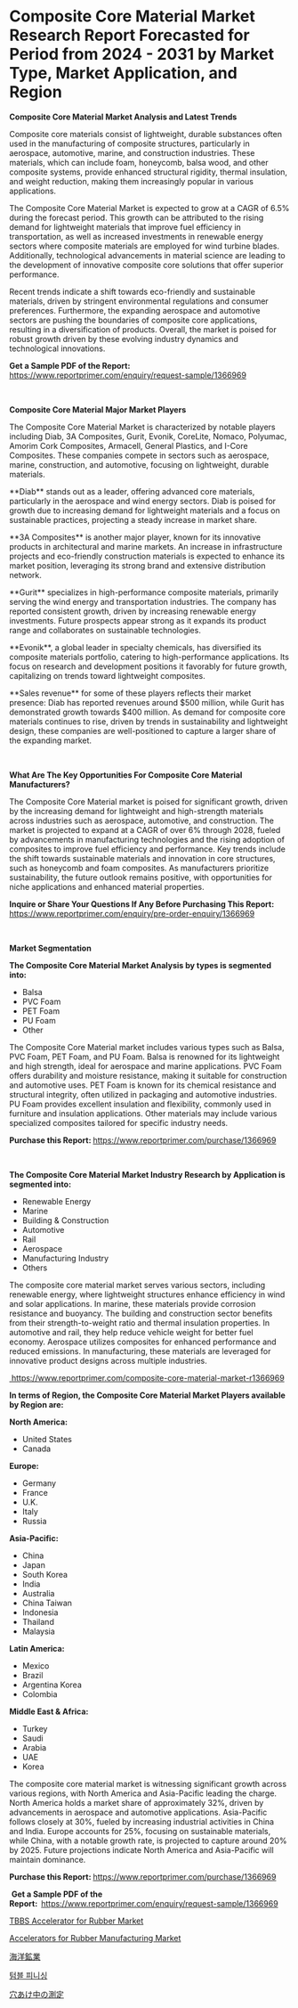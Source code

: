 <p><h1>Composite Core Material Market Research Report Forecasted for Period from 2024 -  2031 by Market Type, Market Application, and Region</h1></p><p><strong>Composite Core Material Market Analysis and Latest Trends</strong></p>
<p><p>Composite core materials consist of lightweight, durable substances often used in the manufacturing of composite structures, particularly in aerospace, automotive, marine, and construction industries. These materials, which can include foam, honeycomb, balsa wood, and other composite systems, provide enhanced structural rigidity, thermal insulation, and weight reduction, making them increasingly popular in various applications. </p><p>The Composite Core Material Market is expected to grow at a CAGR of 6.5% during the forecast period. This growth can be attributed to the rising demand for lightweight materials that improve fuel efficiency in transportation, as well as increased investments in renewable energy sectors where composite materials are employed for wind turbine blades. Additionally, technological advancements in material science are leading to the development of innovative composite core solutions that offer superior performance.</p><p>Recent trends indicate a shift towards eco-friendly and sustainable materials, driven by stringent environmental regulations and consumer preferences. Furthermore, the expanding aerospace and automotive sectors are pushing the boundaries of composite core applications, resulting in a diversification of products. Overall, the market is poised for robust growth driven by these evolving industry dynamics and technological innovations.</p></p>
<p><strong>Get a Sample PDF of the Report:&nbsp;</strong> <a href="https://www.reportprimer.com/enquiry/request-sample/1366969">https://www.reportprimer.com/enquiry/request-sample/1366969</a></p>
<p>&nbsp;</p>
<p><strong>Composite Core Material Major Market Players</strong></p>
<p><p>The Composite Core Material Market is characterized by notable players including Diab, 3A Composites, Gurit, Evonik, CoreLite, Nomaco, Polyumac, Amorim Cork Composites, Armacell, General Plastics, and I-Core Composites. These companies compete in sectors such as aerospace, marine, construction, and automotive, focusing on lightweight, durable materials.</p><p>**Diab** stands out as a leader, offering advanced core materials, particularly in the aerospace and wind energy sectors. Diab is poised for growth due to increasing demand for lightweight materials and a focus on sustainable practices, projecting a steady increase in market share.</p><p>**3A Composites** is another major player, known for its innovative products in architectural and marine markets. An increase in infrastructure projects and eco-friendly construction materials is expected to enhance its market position, leveraging its strong brand and extensive distribution network.</p><p>**Gurit** specializes in high-performance composite materials, primarily serving the wind energy and transportation industries. The company has reported consistent growth, driven by increasing renewable energy investments. Future prospects appear strong as it expands its product range and collaborates on sustainable technologies.</p><p>**Evonik**, a global leader in specialty chemicals, has diversified its composite materials portfolio, catering to high-performance applications. Its focus on research and development positions it favorably for future growth, capitalizing on trends toward lightweight composites.</p><p>**Sales revenue** for some of these players reflects their market presence: Diab has reported revenues around $500 million, while Gurit has demonstrated growth towards $400 million. As demand for composite core materials continues to rise, driven by trends in sustainability and lightweight design, these companies are well-positioned to capture a larger share of the expanding market.</p></p>
<p>&nbsp;</p>
<p><strong>What Are The Key Opportunities For Composite Core Material Manufacturers?</strong></p>
<p><p>The Composite Core Material market is poised for significant growth, driven by the increasing demand for lightweight and high-strength materials across industries such as aerospace, automotive, and construction. The market is projected to expand at a CAGR of over 6% through 2028, fueled by advancements in manufacturing technologies and the rising adoption of composites to improve fuel efficiency and performance. Key trends include the shift towards sustainable materials and innovation in core structures, such as honeycomb and foam composites. As manufacturers prioritize sustainability, the future outlook remains positive, with opportunities for niche applications and enhanced material properties.</p></p>
<p><strong>Inquire or Share Your Questions If Any Before Purchasing This Report:</strong> <a href="https://www.reportprimer.com/enquiry/pre-order-enquiry/1366969">https://www.reportprimer.com/enquiry/pre-order-enquiry/1366969</a></p>
<p>&nbsp;</p>
<p><strong>Market Segmentation</strong></p>
<p><strong>The Composite Core Material Market Analysis by types is segmented into:</strong></p>
<p><ul><li>Balsa</li><li>PVC Foam</li><li>PET Foam</li><li>PU Foam</li><li>Other</li></ul></p>
<p><p>The Composite Core Material market includes various types such as Balsa, PVC Foam, PET Foam, and PU Foam. Balsa is renowned for its lightweight and high strength, ideal for aerospace and marine applications. PVC Foam offers durability and moisture resistance, making it suitable for construction and automotive uses. PET Foam is known for its chemical resistance and structural integrity, often utilized in packaging and automotive industries. PU Foam provides excellent insulation and flexibility, commonly used in furniture and insulation applications. Other materials may include various specialized composites tailored for specific industry needs.</p></p>
<p><strong>Purchase this Report:&nbsp;</strong><a href="https://www.reportprimer.com/purchase/1366969">https://www.reportprimer.com/purchase/1366969</a></p>
<p>&nbsp;</p>
<p><strong>The Composite Core Material Market Industry Research by Application is segmented into:</strong></p>
<p><ul><li>Renewable Energy</li><li>Marine</li><li>Building & Construction</li><li>Automotive</li><li>Rail</li><li>Aerospace</li><li>Manufacturing Industry</li><li>Others</li></ul></p>
<p><p>The composite core material market serves various sectors, including renewable energy, where lightweight structures enhance efficiency in wind and solar applications. In marine, these materials provide corrosion resistance and buoyancy. The building and construction sector benefits from their strength-to-weight ratio and thermal insulation properties. In automotive and rail, they help reduce vehicle weight for better fuel economy. Aerospace utilizes composites for enhanced performance and reduced emissions. In manufacturing, these materials are leveraged for innovative product designs across multiple industries.</p></p>
<p><a href="https://www.reportprimer.com/composite-core-material-market-r1366969">&nbsp;https://www.reportprimer.com/composite-core-material-market-r1366969</a></p>
<p><strong>In terms of Region, the Composite Core Material Market Players available by Region are:</strong></p>
<p>
    <p> <strong> North America: </strong>
        <ul>
            <li>United States</li>
            <li>Canada</li>
        </ul>
        </p> 
    <p> <strong> Europe: </strong>
        <ul>
            <li>Germany</li>
            <li>France</li>
            <li>U.K.</li>
            <li>Italy</li>
            <li>Russia</li>
        </ul>
        </p> 
    <p> <strong> Asia-Pacific: </strong>
        <ul>
            <li>China</li>
            <li>Japan</li>
            <li>South Korea</li>
            <li>India</li>
            <li>Australia</li>
            <li>China Taiwan</li>
            <li>Indonesia</li>
            <li>Thailand</li>
            <li>Malaysia</li>
        </ul>
        </p> 
    <p> <strong> Latin America: </strong>
        <ul>
            <li>Mexico</li>
            <li>Brazil</li>
            <li>Argentina Korea</li>
            <li>Colombia</li>
        </ul>
        </p> 
    <p> <strong> Middle East & Africa: </strong>
        <ul>
            <li>Turkey</li>
            <li>Saudi</li>
            <li>Arabia</li>
            <li>UAE</li>
            <li>Korea</li>
        </ul>
    </p>
    </p>
<p><p>The composite core material market is witnessing significant growth across various regions, with North America and Asia-Pacific leading the charge. North America holds a market share of approximately 32%, driven by advancements in aerospace and automotive applications. Asia-Pacific follows closely at 30%, fueled by increasing industrial activities in China and India. Europe accounts for 25%, focusing on sustainable materials, while China, with a notable growth rate, is projected to capture around 20% by 2025. Future projections indicate North America and Asia-Pacific will maintain dominance.</p></p>
<p><strong>Purchase this Report: </strong><a href="https://www.reportprimer.com/purchase/1366969">https://www.reportprimer.com/purchase/1366969</a></p>
<p>&nbsp;<strong>Get a Sample PDF of the Report:&nbsp;&nbsp;</strong><a href="https://www.reportprimer.com/enquiry/request-sample/1366969">https://www.reportprimer.com/enquiry/request-sample/1366969</a></p>
<p><strong></strong></p>
<p><p><a href="https://issuu.com/reportprime-2/docs/tbbs-accelerator-for-rubber-market-_4d747b6ffa3662">TBBS Accelerator for Rubber Market</a></p><p><a href="https://issuu.com/reportprime-2/docs/accelerators-for-rubber-manufacturi_cec3c40e04fc77">Accelerators for Rubber Manufacturing Market</a></p><p><a href="https://medium.com/@natkinneij6j/%E3%82%B0%E3%83%AD%E3%83%BC%E3%83%90%E3%83%AB%E6%B5%B7%E6%B4%8B%E6%8E%A1%E9%89%B1%E5%B8%82%E5%A0%B4%E3%82%BB%E3%82%AF%E3%82%BF%E3%83%BC-%E3%82%BF%E3%82%A4%E3%83%97-%E3%82%A2%E3%83%97%E3%83%AA%E3%82%B1%E3%83%BC%E3%82%B7%E3%83%A7%E3%83%B3-%E5%B8%82%E5%A0%B4%E3%83%97%E3%83%AC%E3%83%BC%E3%83%A4%E3%83%BC%E3%81%AE%E6%88%A6%E7%95%A5-%E5%9C%B0%E5%9F%9F%E3%81%94%E3%81%A8%E3%81%AE%E6%88%90%E9%95%B7%E3%81%AE%E6%B4%9E%E5%AF%9F-%E5%8F%8A%E3%81%B3%E5%B0%86%E6%9D%A5%E3%81%AE%E4%BA%88%E6%B8%AC-2024%E5%B9%B4-2031%E5%B9%B4-aa7091e736c3?postPublishedType=repub">海洋鉱業</a></p><p><a href="https://medium.com/@greggibson7876/2024%EB%85%84%EB%B6%80%ED%84%B0-2031%EB%85%84%EA%B9%8C%EC%A7%80-%EC%97%B0%ED%8F%89%EA%B7%A0-13-6-%EC%84%B1%EC%9E%A5%EB%A5%A0%EB%A1%9C-%ED%99%95%EC%9E%A5-%EC%A4%91%EC%9D%B8-%ED%85%80%EB%B8%94-%ED%94%BC%EB%8B%88%EC%8B%B1-%EC%8B%9C%EC%9E%A5-%EA%B7%9C%EB%AA%A8%EC%97%90-%EB%8C%80%ED%95%9C-%ED%86%B5%EC%B0%B0%EB%A0%A5-7dd25f3ff293?postPublishedType=repub">텀블 피니싱</a></p><p><a href="https://medium.com/@natkinneij6j/%E6%8E%98%E5%89%8A%E4%B8%AD%E6%B8%AC%E5%AE%9A%E5%B8%82%E5%A0%B4%E3%81%AE%E6%96%B0%E3%81%9F%E3%81%AA%E3%83%88%E3%83%AC%E3%83%B3%E3%83%89%E3%81%A82024%E5%B9%B4%E3%81%8B%E3%82%892031%E5%B9%B4%E3%81%BE%E3%81%A7%E3%81%AE%E5%B0%86%E6%9D%A5%E3%81%AE%E5%B1%95%E6%9C%9B-3ee264a2785a">穴あけ中の測定</a></p></p>